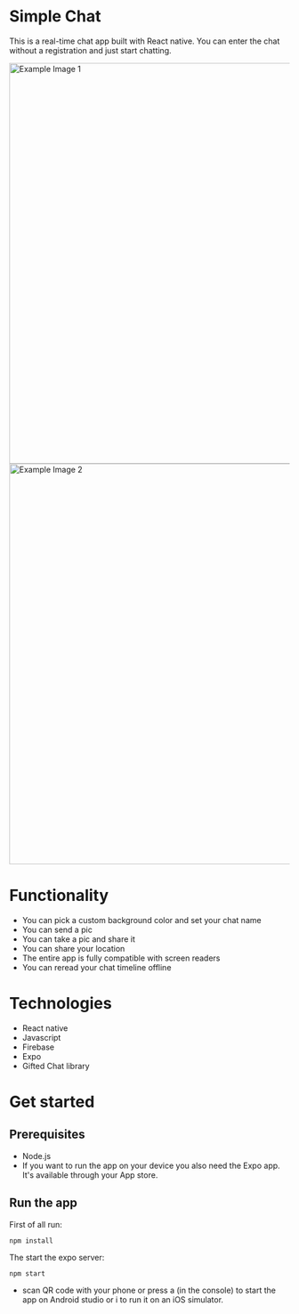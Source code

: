# Simple Chat

This is a real-time chat app built with React native. You can enter the chat without a registration and just start chatting.

<img source="/assets/example1.jpg" alt="Example Image 1" height="720">
<img source="/assets/example2.jpg" alt="Example Image 2" height="720">

# Functionality

- You can pick a custom background color and set your chat name
- You can send a pic
- You can take a pic and share it
- You can share your location
- The entire app is fully compatible with screen readers
- You can reread your chat timeline offline

# Technologies

- React native
- Javascript
- Firebase
- Expo
- Gifted Chat library

# Get started

## Prerequisites
- Node.js
- If you want to run the app on your device you also need the Expo app. It's available through your App store.

## Run the app
First of all run:

    npm install

The start the expo server:

    npm start

- scan QR code with your phone or press a (in the console) to start the app on Android studio or i to run it on an iOS simulator.